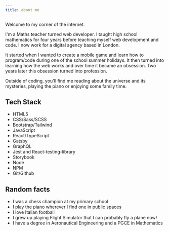 ```yaml
---
title: about me
---
```


Welcome to my corner of the internet. 

I'm a Maths teacher turned web developer. I taught high school mathematics for four years before teaching myself web development and code. I now work for a digital agency based in London.

It started when I wanted to create a mobile game and learn how to program/code during one of the school summer holidays. It then turned into learning how the web works and over time it became an obsession. Two years later this obsession turned into profession.

Outside of coding, you'll find me reading about the universe and its mysteries, playing the piano or enjoying some family time.

## Tech Stack

- HTML5
- CSS/Sass/SCSS
- Bootstrap/Tailwind
- JavaScript
- React/TypeScript
- Gatsby
- GraphQL
- Jest and React-testing-library
- Storybook
- Node
- NPM
- Git/Github

##  Random facts
- I was a chess champion at my primary school
- I play the piano wherever I find one in public spaces
- I love Italian football
- I grew up playing Flight Simulator that I can probably fly a plane now!
- I have a degree in Aeronautical Engineering and a PGCE in Mathematics
